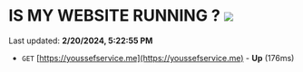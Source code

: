 # IS MY WEBSITE RUNNING ? [![](https://img.shields.io/static/v1?label=Sponsor&message=%E2%9D%A4&logo=GitHub&color=%23fe8e86)](https://github.com/sponsors/<username>)

Last updated: **2/20/2024, 5:22:55 PM**

- `GET` [https://youssefservice.me](https://youssefservice.me) - **Up** (176ms)
